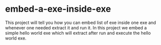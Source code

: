 # embed-a-exe-inside-exe
This project will tell you how you can embed list of exe inside one exe and whenever one needed extract it and run it. In this project we embed a simple hello world exe which will extract after run and execute the hello world exe.
